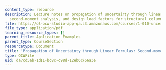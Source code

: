 ```yaml
---
content_type: resource
description: Lecture notes on propagation of uncertainty through linear formulas,
  second-moment analysis, and design load factors for structural columns.
file: https://ol-ocw-studio-app-qa.s3.amazonaws.com/courses/1-010-uncertainty-in-engineering-fall-2008/da7cd5ab1d11bc8cc98d12eb6c766a3e_app_13.pdf
file_type: application/pdf
learning_resource_types: []
parent_title: Application Examples
parent_type: CourseSection
resourcetype: Document
title: 'Propagation of Uncertainty through Linear Formulas: Second-moment Analysis'
type: OCWFile
uid: da7cd5ab-1d11-bc8c-c98d-12eb6c766a3e
---
```

